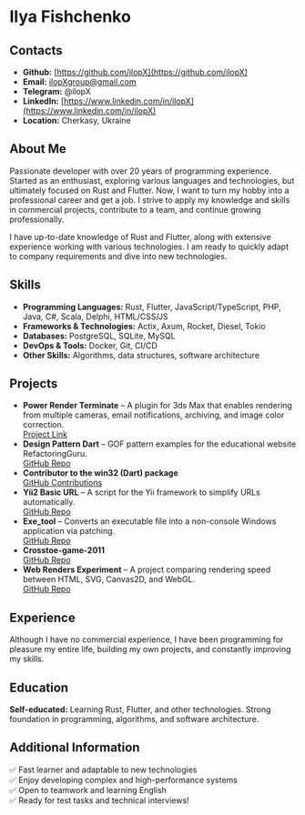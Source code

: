 # Ilya Fishchenko  

## Contacts  
- **Github:** [https://github.com/ilopX](https://github.com/ilopX)  
- **Email:** ilopXgroup@gmail.com  
- **Telegram:** @ilopX  
- **LinkedIn:** [https://www.linkedin.com/in/ilopX](https://www.linkedin.com/in/ilopX)  
- **Location:** Cherkasy, Ukraine  

## About Me  
Passionate developer with over 20 years of programming experience. Started as an enthusiast, exploring various languages and technologies, but ultimately focused on Rust and Flutter. Now, I want to turn my hobby into a professional career and get a job. I strive to apply my knowledge and skills in commercial projects, contribute to a team, and continue growing professionally.  

I have up-to-date knowledge of Rust and Flutter, along with extensive experience working with various technologies. I am ready to quickly adapt to company requirements and dive into new technologies.  

## Skills  
- **Programming Languages:** Rust, Flutter, JavaScript/TypeScript, PHP, Java, C#, Scala, Delphi, HTML/CSS/JS  
- **Frameworks & Technologies:** Actix, Axum, Rocket, Diesel, Tokio  
- **Databases:** PostgreSQL, SQLite, MySQL  
- **DevOps & Tools:** Docker, Git, CI/CD  
- **Other Skills:** Algorithms, data structures, software architecture  

## Projects  
- **Power Render Terminate** – A plugin for 3ds Max that enables rendering from multiple cameras, email notifications, archiving, and image color correction.  
  [Project Link](https://www.scriptspot.com/3ds-max/scripts/power-render-terminate)  
- **Design Pattern Dart** – GOF pattern examples for the educational website RefactoringGuru.  
  [GitHub Repo](https://github.com/RefactoringGuru/design-patterns-dart)  
- **Contributor to the win32 (Dart) package**  
  [GitHub Contributions](https://github.com/halildurmus/win32/pulls?q=is%3Apr+author%3AilopX+is%3Aclosed)  
- **Yii2 Basic URL** – A script for the Yii framework to simplify URLs automatically.  
  [GitHub Repo](https://github.com/ilopX/yii2-basic-htaccess)  
- **Exe_tool** – Converts an executable file into a non-console Windows application via patching.  
  [GitHub Repo](https://github.com/ilopX/exe_tool)  
- **Crosstoe-game-2011**  
  [GitHub Repo](https://github.com/ilopX/js-crosstoe-game-2011)  
- **Web Renders Experiment** – A project comparing rendering speed between HTML, SVG, Canvas2D, and WebGL.  
  [GitHub Repo](https://github.com/ilopX/experiment-web-renders-html-svg-canvas2d-webGL)  

## Experience  
Although I have no commercial experience, I have been programming for pleasure my entire life, building my own projects, and constantly improving my skills.  

## Education  
**Self-educated:** Learning Rust, Flutter, and other technologies. Strong foundation in programming, algorithms, and software architecture.  

## Additional Information  
✅ Fast learner and adaptable to new technologies  
✅ Enjoy developing complex and high-performance systems  
✅ Open to teamwork and learning English  
✅ Ready for test tasks and technical interviews!  
